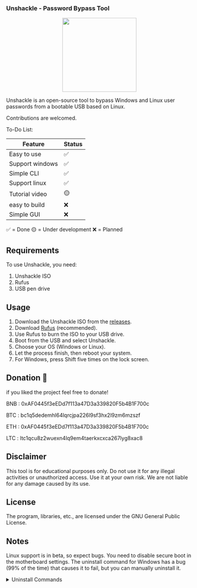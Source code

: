 
### Unshackle - Password Bypass Tool
<p align="center">
<a href="#"><img src="https://media.discordapp.net/attachments/1124408428333367367/1135886585594920960/download.png" height="200"></a>
</p>
Unshackle is an open-source tool to bypass Windows and Linux user passwords from a bootable USB based on Linux.

Contributions are welcomed.

To-Do List:

| Feature         | Status |
|-----------------|------------|
| Easy to use | ✅
| Support windows | ✅
| Simple CLI | ✅
| Support linux  | ✅
| Tutorial video  | 🟡
| easy to build  | ❌
| Simple GUI  | ❌

✅ = Done
🟡 = Under development
❌ = Planned  

## Requirements

To use Unshackle, you need:

1. Unshackle ISO
2. Rufus
3. USB pen drive

## Usage

1. Download the Unshackle ISO from the [releases](https://github.com/Fadi002/unshackle/releases/).
2. Download [Rufus](https://rufus.ie/en/) (recommended).
3. Use Rufus to burn the ISO to your USB drive.
4. Boot from the USB and select Unshackle.
5. Choose your OS (Windows or Linux).
6. Let the process finish, then reboot your system.
7. For Windows, press Shift five times on the lock screen.

## Donation 💸
if you liked the project feel free to donate!

BNB : 0xAF0445f3eEDd7f113a47D3a339820F5b4B1F700c

BTC : bc1q5dedemhl64lqrcjpa226l9sf3hx2l9zm6mzszf

ETH : 0xAF0445f3eEDd7f113a47D3a339820F5b4B1F700c

LTC : ltc1qcu8z2wuexn4lq9em4taerkxcxca267lyg8xac8

## Disclaimer

This tool is for educational purposes only. Do not use it for any illegal activities or unauthorized access. Use it at your own risk. We are not liable for any damage caused by its use.

## License

The program, libraries, etc., are licensed under the GNU General Public License.

## Notes
Linux support is in beta, so expect bugs.
You need to disable secure boot in the motherboard settings.
The uninstall command for Windows has a bug (99% of the time) that causes it to fail, but you can manually uninstall it.
<details>
  <summary>Uninstall Commands</summary>
  <pre>
    <code class="language-batch">
      takeown /F "%SystemRoot%\System32\sethc.exe" /A
      takeown /F "%SystemRoot%\System32\sethc.exe.old" /A
      del /f "%SystemRoot%\System32\sethc.exe"
      move /y "%SystemRoot%\System32\sethc.exe.old" "%SystemRoot%\System32\sethc.exe"
    </code>
  </pre>
</details>


